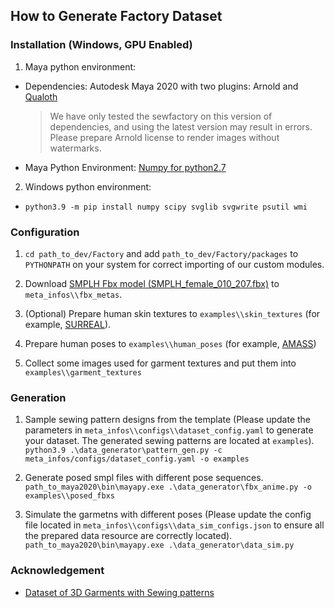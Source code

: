 ## How to Generate Factory Dataset

### Installation (Windows, GPU Enabled)
1. Maya python environment:
 * Dependencies: Autodesk Maya 2020 with two plugins: Arnold and [Qualoth](http://www.fxgear.net/vfx-software?locale=en) 
    > We have only tested the sewfactory on this version of dependencies, and using the latest version may result in errors.
    > Please prepare Arnold license to render images without watermarks.

  * Maya Python Environment: [Numpy for python2.7](https://forums.autodesk.com/t5/maya-programming/guide-how-to-install-numpy-scipy-in-maya-windows-64-bit/td-p/5796722)

2. Windows python environment:
  * `python3.9 -m pip install numpy scipy svglib svgwrite psutil wmi`

### Configuration

1. `cd path_to_dev/Factory` and add `path_to_dev/Factory/packages` to `PYTHONPATH` on your system for correct importing of our custom modules.

2. Download [SMPLH Fbx model (SMPLH_female_010_207.fbx)](https://smpl.is.tue.mpg.de/) to `meta_infos\\fbx_metas`.
3. (Optional) Prepare human skin textures to `examples\\skin_textures` (for example,  [SURREAL](lsh.paris.inria.fr/SURREAL/smpl_data/textures.tar.gz)).
4. Prepare human poses to `examples\\human_poses` (for example, [AMASS](https://amass.is.tue.mpg.de/))
5. Collect some images used for garment textures and put them into `examples\\garment_textures`

### Generation
1. Sample sewing pattern designs from the template (Please update the parameters in `meta_infos\\configs\\dataset_config.yaml` to generate your dataset. The generated sewing patterns are located at `examples`).
`python3.9 .\data_generator\pattern_gen.py -c meta_infos/configs/dataset_config.yaml -o examples`
2. Generate posed smpl files with different pose sequences.
`path_to_maya2020\bin\mayapy.exe .\data_generator\fbx_anime.py -o examples\\posed_fbxs`

3. Simulate the garmetns with different poses (Please update the config file located in `meta_infos\\configs\\data_sim_configs.json` to ensure all the prepared data resource are correctly located).
`path_to_maya2020\bin\mayapy.exe .\data_generator\data_sim.py`

### Acknowledgement
- [Dataset of 3D Garments with Sewing patterns](https://github.com/maria-korosteleva/Garment-Pattern-Generator/tree/master)